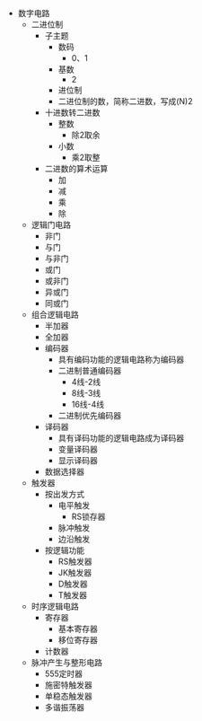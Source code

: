 - 数字电路
    - 二进位制
        - 子主题
            - 数码
                - 0、1
            - 基数
                - 2
            - 进位制
            - 二进位制的数，简称二进数，写成(N)2
        - 十进数转二进数
            - 整数
                - 除2取余
            - 小数
                - 乘2取整
        - 二进数的算术运算
            - 加
            - 减
            - 乘
            - 除
    - 逻辑门电路
        - 非门
        - 与门
        - 与非门
        - 或门
        - 或非门
        - 异或门
        - 同或门
    - 组合逻辑电路
        - 半加器
        - 全加器
        - 编码器
            - 具有编码功能的逻辑电路称为编码器
            - 二进制普通编码器
                - 4线-2线
                - 8线-3线
                - 16线-4线
            - 二进制优先编码器
        - 译码器
            - 具有译码功能的逻辑电路成为译码器
            - 变量译码器
            - 显示译码器
        - 数据选择器
    - 触发器
        - 按出发方式
            - 电平触发
                - RS锁存器
            - 脉冲触发
            - 边沿触发
        - 按逻辑功能
            - RS触发器
            - JK触发器
            - D触发器
            - T触发器
    - 时序逻辑电路
        - 寄存器
            - 基本寄存器
            - 移位寄存器
        - 计数器
    - 脉冲产生与整形电路
        - 555定时器
        - 施密特触发器
        - 单稳态触发器
        - 多谐振荡器